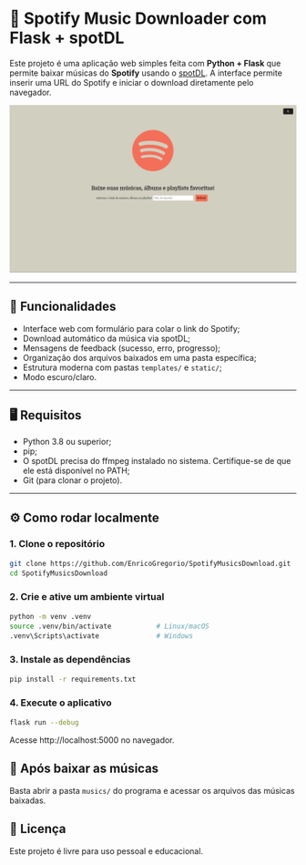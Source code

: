 # 🎵 Spotify Music Downloader com Flask + spotDL

Este projeto é uma aplicação web simples feita com **Python + Flask** que permite baixar músicas do **Spotify** usando o [spotDL](https://spotdl.io/). A interface permite inserir uma URL do Spotify e iniciar o download diretamente pelo navegador.

![Screenshot da interface WEB do programa.](image.png)

---

## 🚀 Funcionalidades

- Interface web com formulário para colar o link do Spotify;
- Download automático da música via spotDL;
- Mensagens de feedback (sucesso, erro, progresso);
- Organização dos arquivos baixados em uma pasta específica;
- Estrutura moderna com pastas `templates/` e `static/`;
- Modo escuro/claro.

---

## 🖥️ Requisitos

- Python 3.8 ou superior;
- pip;
- O spotDL precisa do ffmpeg instalado no sistema. Certifique-se de que ele está disponível no PATH;
- Git (para clonar o projeto).

---

## ⚙️ Como rodar localmente

### 1. Clone o repositório

```bash
git clone https://github.com/EnricoGregorio/SpotifyMusicsDownload.git
cd SpotifyMusicsDownload
```

### 2. Crie e ative um ambiente virtual

```bash
python -m venv .venv
source .venv/bin/activate           # Linux/macOS
.venv\Scripts\activate              # Windows
```

### 3. Instale as dependências

```bash
pip install -r requirements.txt
```

### 4. Execute o aplicativo

```bash
flask run --debug
```

Acesse http://localhost:5000 no navegador.

## 📁 Após baixar as músicas

Basta abrir a pasta `musics/` do programa e acessar os arquivos das músicas baixadas.

## 📜 Licença

Este projeto é livre para uso pessoal e educacional.
